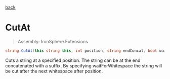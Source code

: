 ﻿

[back](/IronSphere.Extensions/types/StringExtension)

# CutAt

> Assembly: IronSphere.Extensions

```csharp
string CutAt(this string this, int position, string endConcat, bool waitForWhitespace = false)
```

Cuts a string at a specified position. The string can be at the end concatenated with a suffix. By specifying waitForWhitespace the string will be cut after the next whitespace after position.

 